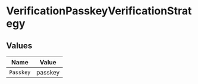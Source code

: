 # VerificationPasskeyVerificationStrategy


## Values

| Name      | Value     |
| --------- | --------- |
| `Passkey` | passkey   |